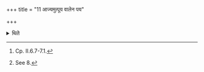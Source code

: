 +++
title = "11 आज्यमुत्पूय वालेन पय"

+++

<details><summary>थिते</summary>

11. Having purified[^1] the ghee (with his strainer)[^2] he purifies the milk (in the trough) with the hair-sieve.  

[^1]: Cp. II.6.7-7.1.  

[^2]: See 8.  
</details>
